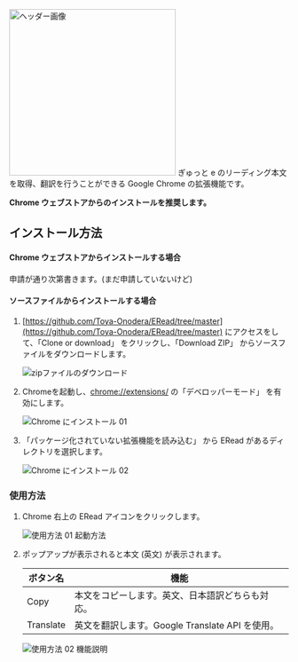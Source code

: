 <img src="https://user-images.githubusercontent.com/11432913/44605309-c78c9100-a823-11e8-83b7-fba43926f240.png" alt="ヘッダー画像" width=300px>   
ぎゅっと e のリーディング本文を取得、翻訳を行うことができる Google Chrome の拡張機能です。  

**Chrome ウェブストアからのインストールを推奨します。**
  
## インストール方法

#### Chrome ウェブストアからインストールする場合
申請が通り次第書きます。(まだ申請していないけど)    

#### ソースファイルからインストールする場合
1. [https://github.com/Toya-Onodera/ERead/tree/master](https://github.com/Toya-Onodera/ERead/tree/master) にアクセスをして、「Clone or download」 をクリックし、「Download ZIP」 からソースファイルをダウンロードします。  

    ![zipファイルのダウンロード](https://user-images.githubusercontent.com/11432913/44603617-32d36480-a81e-11e8-9e4a-a1176738598d.PNG "インストール手順01 zipファイルのダウンロード") 
  
2. Chromeを起動し、[chrome://extensions/](chrome://extensions/) の「デベロッパーモード」 を有効にします。  

    ![Chrome にインストール 01](https://user-images.githubusercontent.com/11432913/44604487-02d99080-a821-11e8-8c1f-8474671c36a8.PNG "インストール手順02 Chrome にインストール")
  
3. 「パッケージ化されていない拡張機能を読み込む」 から ERead があるディレクトリを選択します。  
  
    ![Chrome にインストール 02](https://user-images.githubusercontent.com/11432913/44604502-12f17000-a821-11e8-8e41-e04640a51cb3.PNG "インストール手順03 Chrome にインストール")
  

### 使用方法
1. Chrome 右上の ERead アイコンをクリックします。

    ![使用方法 01 起動方法](https://user-images.githubusercontent.com/11432913/44615912-0fd99c80-a880-11e8-9fd2-00f23251bf0c.PNG "使用方法 01 起動方法")

2.  ポップアップが表示されると本文 (英文) が表示されます。  
    
    |ボタン名|機能|
    |---|---|
    |Copy |本文をコピーします。英文、日本語訳どちらも対応。 |
    |Translate |英文を翻訳します。Google Translate API を使用。 |

    ![使用方法 02 機能説明](https://user-images.githubusercontent.com/11432913/44615919-3dbee100-a880-11e8-8eb4-a0e083382296.PNG "使用方法 02 機能説明")
